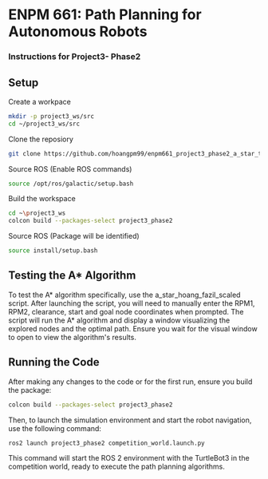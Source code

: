 # ENPM 661: Path Planning for Autonomous Robots
### Instructions for Project3- Phase2


## Setup

Create a workpace

```sh
mkdir -p project3_ws/src
cd ~/project3_ws/src
```

Clone the reposiory

```sh
git clone https://github.com/hoangpm99/enpm661_project3_phase2_a_star_turtlebot3.git
```

Source ROS (Enable ROS commands)

```sh
source /opt/ros/galactic/setup.bash
```

Build the workspace

```sh
cd ~\project3_ws
colcon build --packages-select project3_phase2
```


Source ROS (Package will be identified)

```sh
source install/setup.bash
```

## Testing the A* Algorithm

To test the A* algorithm specifically, use the a_star_hoang_fazil_scaled script. After launching the script, you will need to manually enter the RPM1, RPM2, clearance, start and goal node coordinates when prompted. The script will run the A* algorithm and display a window visualizing the explored nodes and the optimal path. Ensure you wait for the visual window to open to view the algorithm's results.

## Running the Code

After making any changes to the code or for the first run, ensure you build the package:

```sh
colcon build --packages-select project3_phase2
```
Then, to launch the simulation environment and start the robot navigation, use the following command:

```sh
ros2 launch project3_phase2 competition_world.launch.py
```
This command will start the ROS 2 environment with the TurtleBot3 in the competition world, ready to execute the path planning algorithms.
